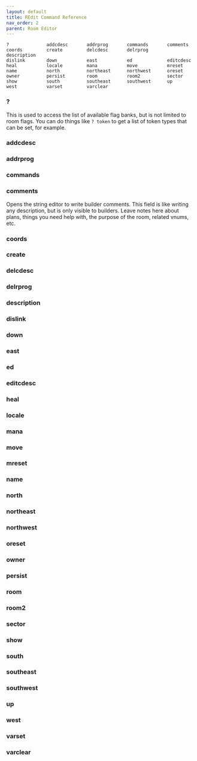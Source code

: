 ```yaml
---
layout: default
title: REdit Command Reference
nav_order: 2
parent: Room Editor
---
```


```
?              addcdesc       addrprog       commands       comments       
coords         create         delcdesc       delrprog       description    
dislink        down           east           ed             editcdesc      
heal           locale         mana           move           mreset         
name           north          northeast      northwest      oreset         
owner          persist        room           room2          sector         
show           south          southeast      southwest      up             
west           varset         varclear       
```

### ?
This is used to access the list of available flag banks, but is not limited to room flags. You can do things like `? token` to get a list of token types that can be set, for example.

### addcdesc

### addrprog

### commands

### comments
Opens the string editor to write builder comments. This field is like writing any description, but is only visible to builders. Leave notes here about plans, things you need help with, the purpose of the room, related vnums, etc.

### coords

### create

### delcdesc

### delrprog

### description

### dislink

### down

### east

### ed

### editcdesc

### heal

### locale

### mana

### move

### mreset

### name

### north

### northeast

### northwest

### oreset

### owner

### persist

### room

### room2

### sector

### show

### south

### southeast

### southwest

### up

### west

### varset

### varclear